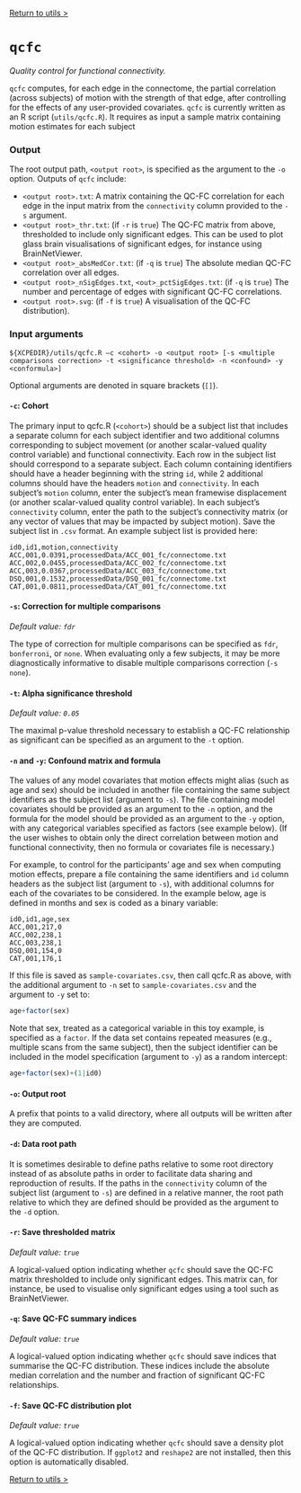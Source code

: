 [Return to utils >](https://pipedocs.github.io//utils)

# `qcfc`

_Quality control for functional connectivity._

`qcfc` computes, for each edge in the connectome, the partial correlation (across subjects) of motion with the strength of that edge, after controlling for the effects of any user-provided covariates. `qcfc` is currently written as an R script (`utils/qcfc.R`). It requires as input a sample matrix containing motion estimates for each subject

### Output

The root output path, `<output root>`, is specified as the argument to the `-o` option. Outputs of `qcfc` include:

 * `<output root>.txt`: A matrix containing the QC-FC correlation for each edge in the input matrix from the `connectivity` column provided to the `-s` argument.
 * `<output root>_thr.txt`: (if `-r` is `true`) The QC-FC matrix from above, thresholded to include only significant edges. This can be used to plot glass brain visualisations of significant edges, for instance using BrainNetViewer.
 * `<output root>_absMedCor.txt`: (if `-q` is `true`) The absolute median QC-FC correlation over all edges.
 * `<output root>_nSigEdges.txt`, `<out>_pctSigEdges.txt`: (if `-q` is `true`) The number and percentage of edges with significant QC-FC correlations.
 * `<output root>.svg`: (if `-f` is `true`) A visualisation of the QC-FC distribution).

### Input arguments

```
${XCPEDIR}/utils/qcfc.R –c <cohort> -o <output root> [-s <multiple comparisons correction> -t <significance threshold> -n <confound> -y <conformula>]
```

Optional arguments are denoted in square brackets (`[]`).

#### `-c`: Cohort

The primary input to qcfc.R (`<cohort>`) should be a subject list that includes a separate column for each subject identifier and two additional columns corresponding to subject movement (or another scalar-valued quality control variable) and functional connectivity. Each row in the subject list should correspond to a separate subject. Each column containing identifiers should have a header beginning with the string `id`, while 2 additional columns should have the headers `motion` and `connectivity`. In each subject’s `motion` column, enter the subject’s mean framewise displacement (or another scalar-valued quality control variable). In each subject’s `connectivity` column, enter the path to the subject’s connectivity matrix (or any vector of values that may be impacted by subject motion). Save the subject list in `.csv` format. An example subject list is provided here:

```
id0,id1,motion,connectivity
ACC,001,0.0391,processedData/ACC_001_fc/connectome.txt
ACC,002,0.0455,processedData/ACC_002_fc/connectome.txt
ACC,003,0.0367,processedData/ACC_003_fc/connectome.txt
DSQ,001,0.1532,processedData/DSQ_001_fc/connectome.txt
CAT,001,0.0811,processedData/CAT_001_fc/connectome.txt
```

#### `-s`: Correction for multiple comparisons

_Default value: `fdr`_

The type of correction for multiple comparisons can be specified as `fdr`, `bonferroni`, or `none`. When evaluating only a few subjects, it may be more diagnostically informative to disable multiple comparisons correction (`-s none`).

#### `-t`: Alpha significance threshold

_Default value: `0.05`_

The maximal p-value threshold necessary to establish a QC-FC relationship as significant can be specified as an argument to the `-t` option.

#### `-n` and `-y`: Confound matrix and formula

The values of any model covariates that motion effects might alias (such as age and sex) should be included in another file containing the same subject identifiers as the subject list (argument to `-s`). The file containing model covariates should be provided as an argument to the `-n` option, and the formula for the model should be provided as an argument to the `-y` option, with any categorical variables specified as factors (see example below). (If the user wishes to obtain only the direct correlation between motion and functional connectivity, then no formula or covariates file is necessary.)

For example, to control for the participants’ age and sex when computing motion effects, prepare a file containing the same identifiers and `id` column headers as the subject list (argument to `-s`), with additional columns for each of the covariates to be considered. In the example below, age is defined in months and sex is coded as a binary variable:

```
id0,id1,age,sex
ACC,001,217,0
ACC,002,238,1
ACC,003,238,1
DSQ,001,154,0
CAT,001,176,1
```

If this file is saved as `sample-covariates.csv`, then call qcfc.R as above, with the additional argument to `-n` set to `sample-covariates.csv` and the argument to `-y` set to: 

```R
age+factor(sex)
```

Note that sex, treated as a categorical variable in this toy example, is specified as a `factor`. If the data set contains repeated measures (e.g., multiple scans from the same subject), then the subject identifier can be included in the model specification (argument to `-y`) as a random intercept:

```R
age+factor(sex)+(1|id0)
```

#### `-o`: Output root

A prefix that points to a valid directory, where all outputs will be written after they are computed.

#### `-d`: Data root path

It is sometimes desirable to define paths relative to some root directory instead of as absolute paths in order to facilitate data sharing and reproduction of results. If the paths in the `connectivity` column of the subject list (argument to `-s`) are defined in a relative manner, the root path relative to which they are defined should be provided as the argument to the `-d` option.

#### `-r`: Save thresholded matrix

_Default value: `true`_

A logical-valued option indicating whether `qcfc` should save the QC-FC matrix thresholded to include only significant edges. This matrix can, for instance, be used to visualise only significant edges using a tool such as BrainNetViewer.

#### `-q`: Save QC-FC summary indices

_Default value: `true`_

A logical-valued option indicating whether `qcfc` should save indices that summarise the QC-FC distribution. These indices include the absolute median correlation and the number and fraction of significant QC-FC relationships.

#### `-f`: Save QC-FC distribution plot

_Default value: `true`_

A logical-valued option indicating whether `qcfc` should save a density plot of the QC-FC distribution. If `ggplot2` and `reshape2` are not installed, then this option is automatically disabled.

[Return to utils >](https://pipedocs.github.io//utils)
